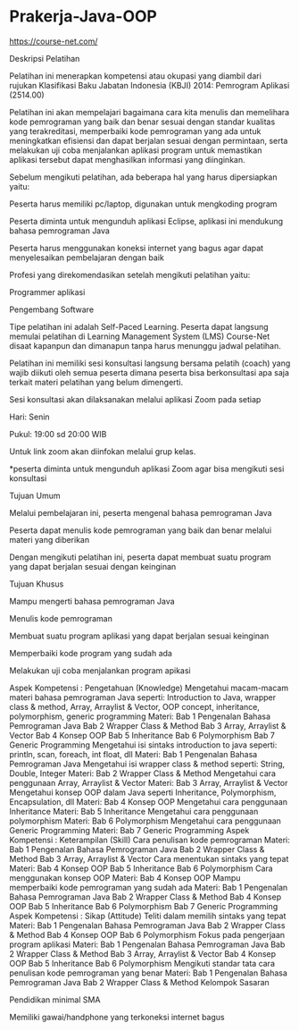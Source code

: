 # Prakerja-Java-OOP

https://course-net.com/

Deskripsi Pelatihan

Pelatihan ini menerapkan kompetensi atau okupasi yang diambil dari rujukan Klasifikasi Baku Jabatan Indonesia (KBJI) 2014: Pemrogram Aplikasi (2514.00)

Pelatihan ini akan mempelajari bagaimana cara kita menulis dan memelihara kode pemrograman yang baik dan benar sesuai dengan standar kualitas yang terakreditasi, memperbaiki kode pemrograman yang ada untuk meningkatkan efisiensi dan dapat berjalan sesuai dengan permintaan, serta melakukan uji coba menjalankan aplikasi program untuk memastikan aplikasi tersebut dapat menghasilkan informasi yang diinginkan.

Sebelum mengikuti pelatihan, ada beberapa hal yang harus dipersiapkan yaitu:

Peserta harus memiliki pc/laptop, digunakan untuk mengkoding program

Peserta diminta untuk mengunduh aplikasi Eclipse, aplikasi ini mendukung bahasa pemrograman Java

Peserta harus menggunakan koneksi internet yang bagus agar dapat menyelesaikan pembelajaran dengan baik

Profesi yang direkomendasikan setelah mengikuti pelatihan yaitu:

Programmer aplikasi

Pengembang Software

Tipe pelatihan ini adalah Self-Paced Learning. Peserta dapat langsung memulai pelatihan di Learning Management System (LMS) Course-Net disaat kapanpun dan dimanapun tanpa harus menunggu jadwal pelatihan.

Pelatihan ini memiliki sesi konsultasi langsung bersama pelatih (coach) yang wajib diikuti oleh semua peserta dimana peserta bisa berkonsultasi apa saja terkait materi pelatihan yang belum dimengerti.

Sesi konsultasi akan dilaksanakan melalui aplikasi Zoom pada setiap

Hari: Senin

Pukul: 19:00 sd 20:00 WIB

Untuk link zoom akan diinfokan melalui grup kelas.

*peserta diminta untuk mengunduh aplikasi Zoom agar bisa mengikuti sesi konsultasi

Tujuan Umum

Melalui pembelajaran ini, peserta mengenal bahasa pemrograman Java

Peserta dapat menulis kode pemrograman yang baik dan benar melalui materi yang diberikan

Dengan mengikuti pelatihan ini, peserta dapat membuat suatu program yang dapat berjalan sesuai dengan keinginan

Tujuan Khusus

Mampu mengerti bahasa pemrograman Java

Menulis kode pemrograman

Membuat suatu program aplikasi yang dapat berjalan sesuai keinginan

Memperbaiki kode program yang sudah ada

Melakukan uji coba menjalankan program apikasi

Aspek Kompetensi : Pengetahuan (Knowledge)
Mengetahui macam-macam materi bahasa pemrograman Java seperti: Introduction to Java, wrapper class & method, Array, Arraylist & Vector, OOP concept, inheritance, polymorphism, generic programming
Materi:
Bab 1 Pengenalan Bahasa Pemrograman Java
Bab 2 Wrapper Class & Method
Bab 3 Array, Arraylist & Vector
Bab 4 Konsep OOP
Bab 5 Inheritance
Bab 6 Polymorphism
Bab 7 Generic Programming
Mengetahui isi sintaks introduction to java seperti: println, scan, foreach, int float, dll
Materi:
Bab 1 Pengenalan Bahasa Pemrograman Java
Mengetahui isi wrapper class & method seperti: String, Double, Integer
Materi:
Bab 2 Wrapper Class & Method
Mengetahui cara penggunaan Array, Arraylist & Vector
Materi:
Bab 3 Array, Arraylist & Vector
Mengetahui konsep OOP dalam Java seperti Inheritance, Polymorphism, Encapsulation, dll
Materi:
Bab 4 Konsep OOP
Mengetahui cara penggunaan Inheritance
Materi:
Bab 5 Inheritance
Mengetahui cara penggunaan polymorphism
Materi:
Bab 6 Polymorphism
Mengetahui cara penggunaan Generic Programming
Materi:
Bab 7 Generic Programming
Aspek Kompetensi : Keterampilan (Skill)
Cara penulisan kode pemrograman
Materi:
Bab 1 Pengenalan Bahasa Pemrograman Java
Bab 2 Wrapper Class & Method
Bab 3 Array, Arraylist & Vector
Cara menentukan sintaks yang tepat
Materi:
Bab 4 Konsep OOP
Bab 5 Inheritance
Bab 6 Polymorphism
Cara menggunakan konsep OOP
Materi:
Bab 4 Konsep OOP
Mampu memperbaiki kode pemrograman yang sudah ada
Materi:
Bab 1 Pengenalan Bahasa Pemrograman Java
Bab 2 Wrapper Class & Method
Bab 4 Konsep OOP
Bab 5 Inheritance
Bab 6 Polymorphism
Bab 7 Generic Programming
Aspek Kompetensi : Sikap (Attitude)
Teliti dalam memilih sintaks yang tepat
Materi:
Bab 1 Pengenalan Bahasa Pemrograman Java
Bab 2 Wrapper Class & Method
Bab 4 Konsep OOP
Bab 6 Polymorphism
Fokus pada pengerjaan program aplikasi
Materi:
Bab 1 Pengenalan Bahasa Pemrograman Java
Bab 2 Wrapper Class & Method
Bab 3 Array, Arraylist & Vector
Bab 4 Konsep OOP
Bab 5 Inheritance
Bab 6 Polymorphism
Mengikuti standar tata cara penulisan kode pemrograman yang benar
Materi:
Bab 1 Pengenalan Bahasa Pemrograman Java
Bab 2 Wrapper Class & Method
Kelompok Sasaran

Pendidikan minimal SMA

Memiliki gawai/handphone yang terkoneksi internet bagus
 
